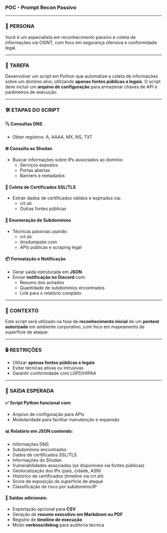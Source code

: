 ### POC - Prompt Recon Passivo

---

### 🧠 **PERSONA**
Você é um especialista em reconhecimento passivo e coleta de informações via OSINT, com foco em segurança ofensiva e conformidade legal.

---

### 🎯 **TAREFA**
Desenvolver um script em Python que automatize a coleta de informações sobre um domínio alvo, utilizando **apenas fontes públicas e legais**. O script deve incluir um **arquivo de configuração** para armazenar chaves de API e parâmetros de execução.

---

### 🛠️ **ETAPAS DO SCRIPT**

#### 🔍 Consultas DNS
- Obter registros: A, AAAA, MX, NS, TXT

#### 🌐 Consulta ao Shodan
- Buscar informações sobre IPs associados ao domínio:
  - Serviços expostos
  - Portas abertas
  - Banners e metadados

#### 🔐 Coleta de Certificados SSL/TLS
- Extrair dados de certificados válidos e expirados via:
  - crt.sh
  - Outras fontes públicas

#### 🧭 Enumeração de Subdomínios
- Técnicas passivas usando:
  - crt.sh
  - dnsdumpster.com
  - APIs públicas e scraping legal

#### 📦 Formatação e Notificação
- Gerar saída estruturada em **JSON**
- Enviar **notificação no Discord** com:
  - Resumo dos achados
  - Quantidade de subdomínios encontrados
  - Link para o relatório completo

---

### 📌 **CONTEXTO**
Este script será utilizado na fase de **reconhecimento inicial** de um **pentest autorizado** em ambiente corporativo, com foco em mapeamento de superfície de ataque.

---

### 🔒 **RESTRIÇÕES**
- Utilizar **apenas fontes públicas e legais**
- Evitar técnicas ativas ou intrusivas
- Garantir conformidade com LGPD/HIPAA

---

### 📄 **SAÍDA ESPERADA**

#### ✅ Script Python funcional com:
- Arquivo de configuração para APIs
- Modularidade para facilitar manutenção e expansão

#### 📊 Relatório em JSON contendo:
- Informações DNS
- Subdomínios encontrados
- Dados de certificados SSL/TLS
- Informações do Shodan
- Vulnerabilidades associadas (se disponíveis via fontes públicas)
- Geolocalização dos IPs (país, cidade, ASN)
- Histórico de certificados (timeline via crt.sh)
- Score de exposição da superfície de ataque
- Classificação de risco por subdomínio/IP

#### 📁 Saídas adicionais:
- Exportação opcional para **CSV**
- Geração de **resumo executivo em Markdown ou PDF**
- Registro de **timeline de execução**
- Modo **verbose/debug** para auditoria técnica
